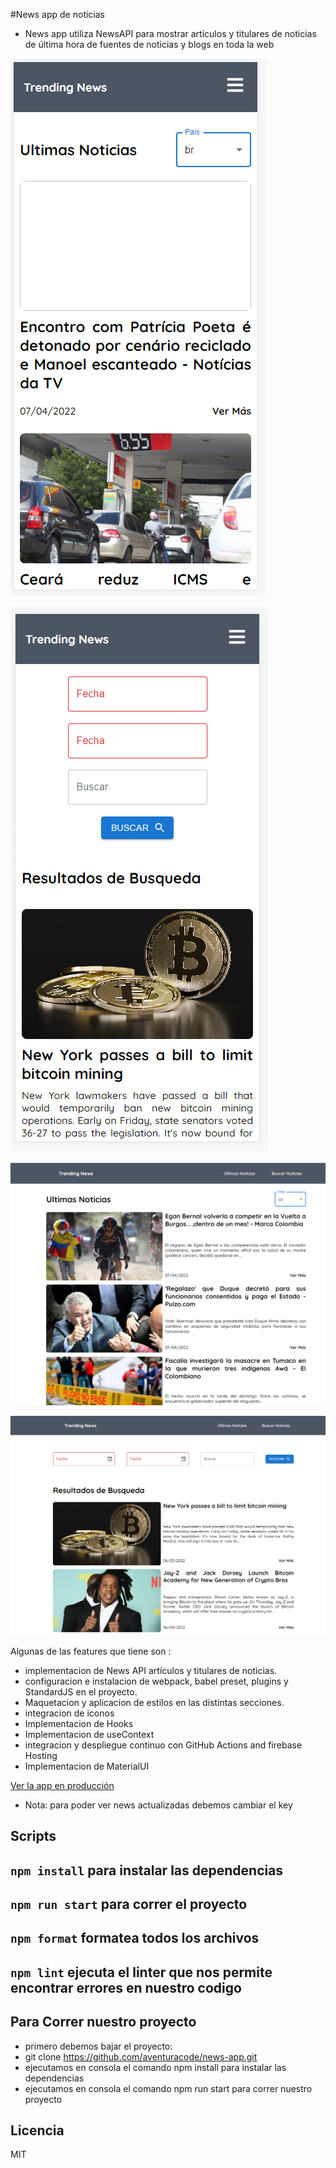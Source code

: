 #News app de noticias

- News app utiliza NewsAPI para mostrar artículos y titulares de noticias de última hora de fuentes de noticias y blogs en toda la web

![Captura NewsApi](.readme-static/lastnews.PNG)

![Captura NewsApi](.readme-static/resultSearch.png)

![Captura NewsApi](.readme-static/lastnewsweb.PNG)

![Captura NewsApi](.readme-static/searweb.png)

Algunas de las features que tiene son :

- implementacion de News API artículos y titulares de noticias. 
- configuracion e instalacion de webpack, babel preset, plugins y StandardJS en el proyecto.
- Maquetacion y aplicacion de estilos en las distintas secciones.
- integracion de iconos
- Implementacion de Hooks
- Implementacion de useContext
- integracion y despliegue continuo con GitHub Actions and firebase Hosting
- Implementacion de MaterialUI 

[Ver la app en producción](https://news-app-9232c.web.app/)
- Nota: para poder ver news actualizadas debemos cambiar el key 

## Scripts

## `npm install` para instalar las dependencias

## `npm run start` para correr el proyecto

## `npm format` formatea todos los archivos

## `npm lint` ejecuta el linter que nos permite encontrar errores en nuestro codigo

## Para Correr nuestro proyecto

- primero debemos bajar el proyecto:
- git clone https://github.com/aventuracode/news-app.git
- ejecutamos en consola el comando npm install para instalar las dependencias
- ejecutamos en consola el comando npm run start para correr nuestro proyecto

## Licencia

MIT
